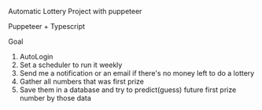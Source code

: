 Automatic Lottery Project with puppeteer

Puppeteer + Typescript

Goal

1. AutoLogin
2. Set a scheduler to run it weekly
3. Send me a notification or an email if there's no money left to do a lottery
4. Gather all numbers that was first prize
5. Save them in a database and try to predict(guess) future first prize number by those data
